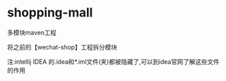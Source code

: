 # shopping-mall
多模块maven工程

将之前的【wechat-shop】工程拆分模块

注:intellij IDEA 的.idea和*.iml文件(夹)都被隐藏了,可以到idea官网了解这些文件的作用
